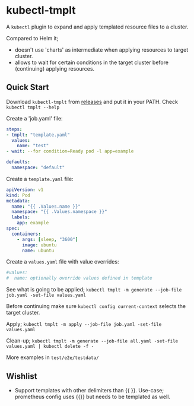 # kubectl-tmplt

A `kubectl` plugin to expand and apply templated resource files to a cluster.

Compared to Helm it;
- doesn't use 'charts' as intermediate when applying resources to target cluster.
- allows to wait for certain conditions in the target cluster before (continuing) applying resources.


## Quick Start

Download `kubectl-tmplt` from [releases](https://github.com/mmlt/kubectl-tmplt/releases) and put it in your PATH.
Check `kubectl tmplt --help`


Create a 'job.yaml' file:
```yaml
steps:
- tmplt: "template.yaml"
  values:
    name: "test"
- wait: --for condition=Ready pod -l app=example

defaults:
  namespace: "default"
```

Create a `template.yaml` file:
```yaml
apiVersion: v1
kind: Pod
metadata:
  name: "{{ .Values.name }}"
  namespace: "{{ .Values.namespace }}"
  labels:
    app: example
spec:
  containers:
    - args: [sleep, "3600"]
      image: ubuntu
      name: ubuntu
```

Create a `values.yaml` file with value overrides:
```yaml
#values:
#  name: optionally override values defined in template
```

See what is going to be applied; 
`kubectl tmplt -m generate --job-file job.yaml -set-file values.yaml`


Before continuing make sure `kubectl config current-context` selects the target cluster.

Apply;
`kubectl tmplt -m apply --job-file job.yaml -set-file values.yaml`

Clean-up;
`kubectl tmplt -m generate --job-file all.yaml -set-file values.yaml | kubectl delete -f -`


More examples in `test/e2e/testdata/`


## Wishlist
- Support templates with other delimiters than {{ }}. Use-case; prometheus config uses {{}} but needs to be templated as well. 